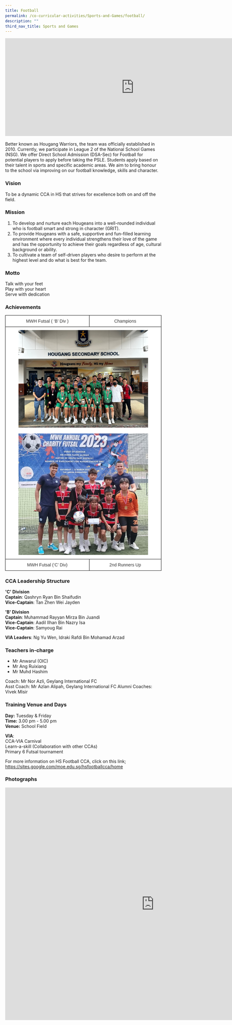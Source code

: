 ```yaml
---
title: Football
permalink: /co-curricular-activities/Sports-and-Games/football/
description: ""
third_nav_title: Sports and Games
---
```

<center><iframe allowfullscreen="" allow="accelerometer; autoplay; clipboard-write; encrypted-media; gyroscope; picture-in-picture" frameborder="0" title="2022 Football Open House" src="https://www.youtube.com/embed/Feg_Ruz81YM" height="315" width="830"></iframe></center>

Better known as Hougang Warriors, the team was officially established in 2010. Currently, we participate in League 2 of the National School Games (NSG). We offer Direct School Admission (DSA-Sec) for Football for potential players to apply before taking the PSLE. Students apply based on their talent in sports and specific academic areas. We aim to bring honour to the school via improving on our football knowledge, skills and character. 

### Vision

To be a dynamic CCA in HS that strives for excellence both on and off the field.

### Mission

1.	To develop and nurture each Hougeans into a well-rounded individual who is football smart and strong in character (GRIT).
2.	To provide Hougeans with a safe, supportive and fun-filled learning environment where every individual strengthens their love of the game and has the opportunity to achieve their goals regardless of age, cultural background or ability.
3.	To cultivate a team of self-driven players who desire to perform at the highest level and do what is best for the team.
  

### Motto
Talk with your feet  
Play with your heart  
Serve with dedication

### Achievements

<style type="text/css">
.tg  {border-collapse:collapse;border-spacing:0;margin:0px auto;}
.tg td{border-color:black;border-style:solid;border-width:1px;font-family:Arial, sans-serif;font-size:14px;
  overflow:hidden;padding:10px 5px;word-break:normal;}
.tg th{border-color:black;border-style:solid;border-width:1px;font-family:Arial, sans-serif;font-size:14px;
  font-weight:normal;overflow:hidden;padding:10px 5px;word-break:normal;}
.tg .tg-2rp9{background-color:#FFF;color:#333;text-align:center;vertical-align:middle}
</style>
<table class="tg">
<tbody>
  <tr>
    <td class="tg-2rp9">MWH Futsal ( ‘B’ Div )</td>
    <td class="tg-2rp9">Champions</td>
  </tr>
  <tr>
    <td colspan="2" class="tg-2rp9"><img style="width:85%" src="/images/Football/football (21).jpg"><br><br><img style="width:85%" src="/images/Football/football (22).jpg"></td>
  </tr>
  <tr>
    <td class="tg-2rp9">MWH Futsal (‘C’ Div)</td>
    <td class="tg-2rp9">2nd Runners Up</td>
  </tr>
</tbody>
</table>



### CCA Leadership Structure

**'C' Division**   
**Captain**: Qashryn Ryan Bin Shaifudin  
**Vice-Captain**: Tan Zhen Wei Jayden   


**'B' Division**  
**Captain**: Muhammad Rayyan Mirza Bin Juandi  
**Vice-Captain**: Aadil Ilhan Bin Nazry Isa   
**Vice-Captain**: Samyoug Rai 

**VIA Leaders**: Ng Yu Wen, Idraki Rafdi Bin Mohamad Arzad 

### Teachers in-charge

*   Mr Anwarul (OIC)     
*   Mr Ang Ruixiang
*   Mr Muhd Hashim

Coach: Mr Nor Azli, Geylang International FC  
Asst Coach: Mr Azlan Alipah, Geylang International FC 
Alumni Coaches: Vivek Misir


### Training Venue and Days

**Day:**&nbsp;Tuesday &amp; Friday   
**Time:**&nbsp;3.00 pm - 5.00 pm   
**Venue:**&nbsp;School Field


**VIA**:    
CCA-VIA Carnival  
Learn-a-skill (Collaboration with other CCAs)  
Primary 6 Futsal tournament


For more information on HS Football CCA, click on this link;
https://sites.google.com/moe.edu.sg/hsfootballcca/home



### Photographs

<iframe src="https://docs.google.com/presentation/d/e/2PACX-1vSgtdGXWs-BvWRWsa5DUOwcRFuqKUf6Gwwvku98wQ9DSgvbcdHm0BR2WrdZLJCVNEQ3-oh02hoeoWz-/embed?start=true&amp;loop=true&amp;delayms=3000" frameborder="0" width="960" height="749" allowfullscreen="true"></iframe>
